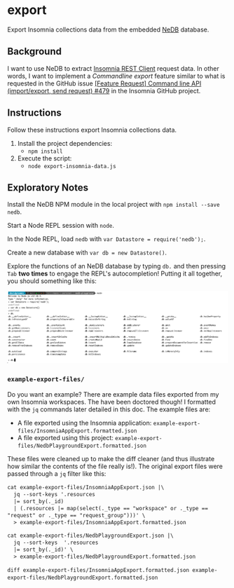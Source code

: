 # export

Export Insomnia collections data from the embedded [NeDB](https://github.com/louischatriot/nedb) database.

## Background

I want to use NeDB to extract [Insomnia REST Client](https://github.com/Kong/insomnia) request data. In other words, I
want to implement a *Commandline export* feature similar to what is requested in the GitHub issue
[[Feature Request] Command line API (import/export, send request) #479](https://github.com/Kong/insomnia/issues/479) in
the Insomnia GitHub project.

## Instructions

Follow these instructions export Insomnia collections data.

1. Install the project dependencies:
    * `npm install`
2. Execute the script:
    * `node export-insomnia-data.js`

## Exploratory Notes

Install the NeDB NPM module in the local project with `npm install --save nedb`.

Start a Node REPL session with `node`.

In the Node REPL, load `nedb` with `var Datastore = require('nedb');`.

Create a new database with `var db = new Datastore()`.

Explore the functions of an NeDB database by typing `db.` and then pressing `Tab` **two times** to engage the REPL's
autocompletion! Putting it all together, you should something like this:

![NeDB getting started in the Node.js REPL screenshot](nedb-getting-started.png)

### `example-export-files/`

Do you want an example? There are example data files exported from my own Insomnia workspaces. The have been doctored
though! I formatted with the `jq` commands later detailed in this doc. The example files are:

* A file exported using the Insomnia application: `example-export-files/InsomniaAppExport.formatted.json`
* A file exported using this project: `example-export-files/NedbPlaygroundExport.formatted.json`

These files were cleaned up to make the diff cleaner (and thus illustrate how similar the contents of the file really
is!). The original export files were passed through a `jq` filter like this:

```
cat example-export-files/InsomniaAppExport.json |\
  jq --sort-keys '.resources 
  |= sort_by(._id)
  | (.resources |= map(select(._type == "workspace" or ._type == "request" or ._type == "request_group")))' \
  > example-export-files/InsomniaAppExport.formatted.json
```

```
cat example-export-files/NedbPlaygroundExport.json |\
  jq --sort-keys  '.resources
  |= sort_by(._id)' \
  > example-export-files/NedbPlaygroundExport.formatted.json
```

`diff example-export-files/InsomniaAppExport.formatted.json example-export-files/NedbPlaygroundExport.formatted.json`
